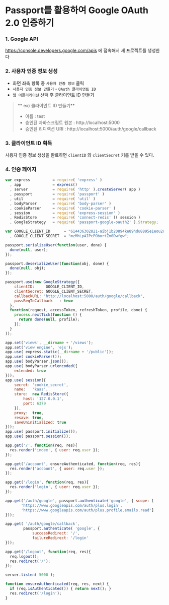 Passport를 활용하여 Google OAuth 2.0 인증하기
=====

### 1. Google API
https://console.developers.google.com/apis 에 접속해서 새 프로젝트를 생성한다


### 2. 사용자 인증 정보 생성
-  화면 좌측 항목 중 `사용자 인증 정보` 클릭
-  `사용자 인증 정보 만들기` - `OAuth 클라이언트 ID`
-  `웹 어플리케이션` 선택 후 클라이언트 ID 만들기


> ** ex) 클라이언트 ID 만들기**
> - 이름 : test
> - 승인된 자바스크립트 원본 : http://localhost:5000
> - 승인된 리디렉션 URI : http://localhost:5000/auth/google/callback


### 3. 클라이언트 ID 획득
사용자 인증 정보 생성을 완료하면 `clientID` 와 `clientSecret` 키를 받을 수 있다.


### 4. 인증 페이지
```js
var express          = require( 'express' )
  , app              = express()
  , server           = require( 'http' ).createServer( app )
  , passport         = require( 'passport' )
  , util             = require( 'util' )
  , bodyParser       = require( 'body-parser' )
  , cookieParser     = require( 'cookie-parser' )
  , session          = require( 'express-session' )
  , RedisStore       = require( 'connect-redis' )( session )
  , GoogleStrategy   = require( 'passport-google-oauth2' ).Strategy;

var GOOGLE_CLIENT_ID      = "614436302821-aibj1b20894ke89hdu8895e1eou2u339.apps.googleusercontent.com"
  , GOOGLE_CLIENT_SECRET  = "mzMhLpAIPcPObortZm0Dwfgw";

passport.serializeUser(function(user, done) {
  done(null, user);
});

passport.deserializeUser(function(obj, done) {
  done(null, obj);
});

passport.use(new GoogleStrategy({
    clientID:     GOOGLE_CLIENT_ID,
    clientSecret: GOOGLE_CLIENT_SECRET,
    callbackURL: "http://localhost:5000/auth/google/callback",
    passReqToCallback   : true
  },
  function(request, accessToken, refreshToken, profile, done) {
    process.nextTick(function () {
      return done(null, profile);
    });
  }
));

app.set('views', __dirname + '/views');
app.set('view engine', 'ejs');
app.use( express.static(__dirname + '/public'));
app.use( cookieParser());
app.use( bodyParser.json());
app.use( bodyParser.urlencoded({
	extended: true
}));
app.use( session({
	secret: 'cookie_secret',
	name:   'kaas',
	store:  new RedisStore({
		host: '127.0.0.1',
		port: 6379
	}),
	proxy:  true,
    resave: true,
    saveUninitialized: true
}));
app.use( passport.initialize());
app.use( passport.session());

app.get('/', function(req, res){
  res.render('index', { user: req.user });
});

app.get('/account', ensureAuthenticated, function(req, res){
  res.render('account', { user: req.user });
});

app.get('/login', function(req, res){
  res.render('login', { user: req.user });
});

app.get('/auth/google', passport.authenticate('google', { scope: [
       'https://www.googleapis.com/auth/plus.login',
       'https://www.googleapis.com/auth/plus.profile.emails.read']
}));

app.get( '/auth/google/callback',
    	passport.authenticate( 'google', {
    		successRedirect: '/',
    		failureRedirect: '/login'
}));

app.get('/logout', function(req, res){
  req.logout();
  res.redirect('/');
});

server.listen( 5000 );

function ensureAuthenticated(req, res, next) {
  if (req.isAuthenticated()) { return next(); }
  res.redirect('/login');
}

```

